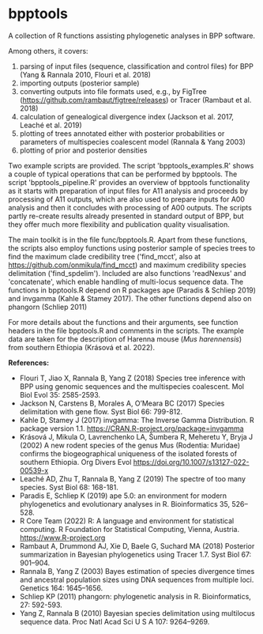 # bpptools
A collection of R functions assisting phylogenetic analyses in BPP software.

Among others, it covers:
1. parsing of input files (sequence, classification and control files) for BPP (Yang & Rannala 2010, Flouri et al. 2018)
2. importing outputs (posterior sample)
3. converting outputs into file formats used, e.g., by FigTree (https://github.com/rambaut/figtree/releases) or Tracer (Rambaut et al. 2018)
4. calculation of genealogical divergence index (Jackson et al. 2017, Leaché et al. 2019)
5. plotting of trees annotated either with posterior probabilities or parameters of multispecies coalescent model (Rannala & Yang 2003)
6. plotting of prior and posterior densities

Two example scripts are provided. The script 'bpptools_examples.R' shows a couple of typical operations that can be performed by bpptools. The script 'bpptools_pipeline.R' provides an overview of bpptools functionality as it starts with preparation of input files for A11 analysis and proceeds by processing of A11 outputs, which are also used to prepare inputs for A00 analysis and then it concludes with processing of A00 outputs. The scripts partly re-create results already presented in standard output of BPP, but they offer much more flexibility and publication quality visualisation.

The main toolkit is in the file func/bpptools.R. Apart from these functions, the scripts also employ functions using posterior sample of species trees to find the maximum clade credibility tree ('find_mcct', also at https://github.com/onmikula/find_mcct) and maximum credibility species delimitation ('find_spdelim'). Included are also functions 'readNexus' and 'concatenate', which enable handling of multi-locus sequence data. The functions in bpptools.R depend on R packages ape (Paradis & Schliep 2019) and invgamma (Kahle & Stamey 2017). The other functions depend also on phangorn (Schliep 2011)

For more details about the functions and their arguments, see function headers in the file bpptools.R and comments in the scripts.
The example data are taken for the description of Harenna mouse (*Mus harennensis*) from southern Ethiopia (Krásová et al. 2022).

**References:**
- Flouri T, Jiao X, Rannala B, Yang Z (2018) Species tree inference with BPP using genomic sequences and the multispecies coalescent. Mol Biol Evol 35: 2585-2593.
- Jackson N, Carstens B, Morales A, O’Meara BC (2017) Species delimitation with gene flow. Syst Biol 66: 799-812.
- Kahle D, Stamey J (2017) invgamma: The Inverse Gamma Distribution. R package version 1.1. https://CRAN.R-project.org/package=invgamma
- Krásová J, Mikula O, Lavrenchenko LA, Šumbera R, Meheretu Y, Bryja J (2002) A new rodent species of the genus Mus (Rodentia: Muridae) confirms the biogeographical uniqueness of the isolated forests of southern Ethiopia. Org Divers Evol https://doi.org/10.1007/s13127-022-00539-x
- Leaché AD, Zhu T, Rannala B, Yang Z (2019) The spectre of too many species. Syst Biol 68: 168-181.
- Paradis E, Schliep K (2019) ape 5.0: an environment for modern phylogenetics and evolutionary analyses in R. Bioinformatics 35, 526–528. 
- R Core Team (2022) R: A language and environment for statistical computing. R Foundation for Statistical Computing, Vienna, Austria. https://www.R-project.org
- Rambaut A, Drummond AJ, Xie D, Baele G, Suchard MA (2018) Posterior summarization in Bayesian phylogenetics using Tracer 1.7. Syst Biol 67: 901–904.
- Rannala B, Yang Z (2003) Bayes estimation of species divergence times and ancestral population sizes using DNA sequences from multiple loci. Genetics 164: 1645–1656.
- Schliep KP (2011) phangorn: phylogenetic analysis in R. Bioinformatics, 27: 592-593.
- Yang Z, Rannala B (2010) Bayesian species delimitation using multilocus sequence data. Proc Natl Acad Sci U S A 107: 9264–9269.

